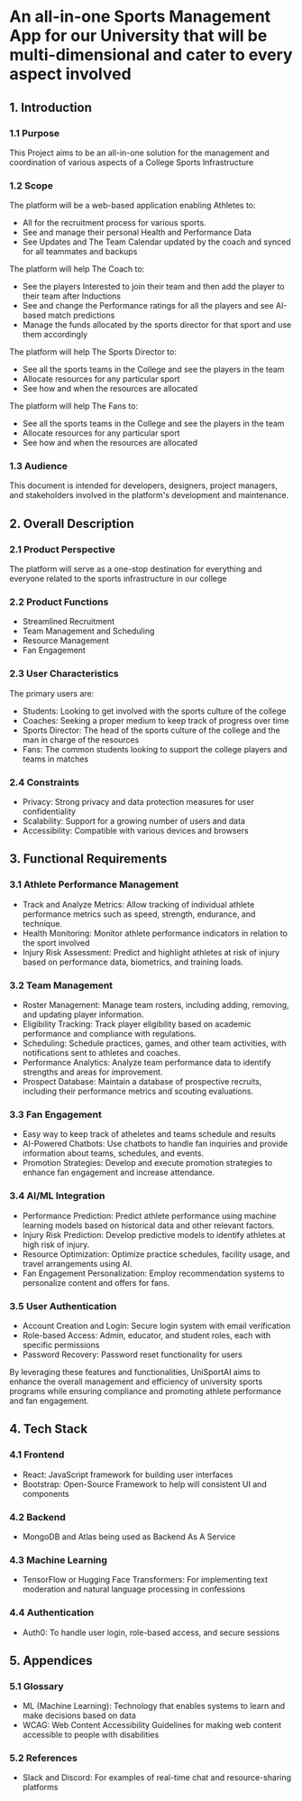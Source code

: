 # An all-in-one Sports Management App for our University that will be multi-dimensional and cater to every aspect involved

## 1. Introduction

### 1.1 Purpose
This Project aims to be an all-in-one solution for the management and coordination of various aspects of a College Sports Infrastructure

### 1.2 Scope
The platform will be a web-based application enabling Athletes to:
- All for the recruitment process for various sports.
- See and manage their personal Health and Performance Data
- See Updates and The Team Calendar updated by the coach and synced for all teammates and backups

The platform will help The Coach to:
- See the players Interested to join their team and then add the player to their team after Inductions
- See and change the Performance ratings for all the players and see AI-based match predictions
- Manage the funds allocated by the sports director for that sport and use them accordingly

The platform will help The Sports Director to:
- See all the sports teams in the College and see the players in the team
- Allocate resources for any particular sport
- See how and when the resources are allocated 

The platform will help The Fans to:
- See all the sports teams in the College and see the players in the team
- Allocate resources for any particular sport
- See how and when the resources are allocated

### 1.3 Audience
This document is intended for developers, designers, project managers, and stakeholders involved in the platform's development and maintenance.

## 2. Overall Description

### 2.1 Product Perspective
The platform will serve as a one-stop destination for everything and everyone related to the sports infrastructure in our college

### 2.2 Product Functions
- Streamlined Recruitment
- Team Management and Scheduling
- Resource Management
- Fan Engagement

### 2.3 User Characteristics
The primary users are:
- Students: Looking to get involved with the sports culture of the college
- Coaches: Seeking a proper medium to keep track of progress over time
- Sports Director: The head of the sports culture of the college and the man in charge of the resources
- Fans: The common students looking to support the college players and teams in matches

### 2.4 Constraints
- Privacy: Strong privacy and data protection measures for user confidentiality
- Scalability: Support for a growing number of users and data
- Accessibility: Compatible with various devices and browsers

## 3. Functional Requirements

### 3.1 Athlete Performance Management
- Track and Analyze Metrics: Allow tracking of individual athlete performance metrics such as speed, strength, endurance, and technique.
- Health Monitoring: Monitor athlete performance indicators in relation to the sport involved
- Injury Risk Assessment: Predict and highlight athletes at risk of injury based on performance data, biometrics, and training loads.

### 3.2 Team Management
- Roster Management: Manage team rosters, including adding, removing, and updating player information.
- Eligibility Tracking: Track player eligibility based on academic performance and compliance with regulations.
- Scheduling: Schedule practices, games, and other team activities, with notifications sent to athletes and coaches.
- Performance Analytics: Analyze team performance data to identify strengths and areas for improvement.
- Prospect Database: Maintain a database of prospective recruits, including their performance metrics and scouting evaluations.

### 3.3 Fan Engagement
- Easy way to keep track of atheletes and teams schedule and results
- AI-Powered Chatbots: Use chatbots to handle fan inquiries and provide information about teams, schedules, and events.
- Promotion Strategies: Develop and execute promotion strategies to enhance fan engagement and increase attendance.

### 3.4 AI/ML Integration
- Performance Prediction: Predict athlete performance using machine learning models based on historical data and other relevant factors.
- Injury Risk Prediction: Develop predictive models to identify athletes at high risk of injury.
- Resource Optimization: Optimize practice schedules, facility usage, and travel arrangements using AI.
- Fan Engagement Personalization: Employ recommendation systems to personalize content and offers for fans.

### 3.5 User Authentication
- Account Creation and Login: Secure login system with email verification
- Role-based Access: Admin, educator, and student roles, each with specific permissions
- Password Recovery: Password reset functionality for users

By leveraging these features and functionalities, UniSportAI aims to enhance the overall management and efficiency of university sports programs while ensuring compliance and promoting athlete performance and fan engagement.

## 4. Tech Stack

### 4.1 Frontend
- React: JavaScript framework for building user interfaces
- Bootstrap: Open-Source Framework to help will consistent UI and components

### 4.2 Backend
- MongoDB and Atlas being used as Backend As A Service

### 4.3 Machine Learning
- TensorFlow or Hugging Face Transformers: For implementing text moderation and natural language processing in confessions

### 4.4 Authentication
- Auth0: To handle user login, role-based access, and secure sessions

## 5. Appendices

### 5.1 Glossary
- ML (Machine Learning): Technology that enables systems to learn and make decisions based on data
- WCAG: Web Content Accessibility Guidelines for making web content accessible to people with disabilities

### 5.2 References
- Slack and Discord: For examples of real-time chat and resource-sharing platforms
